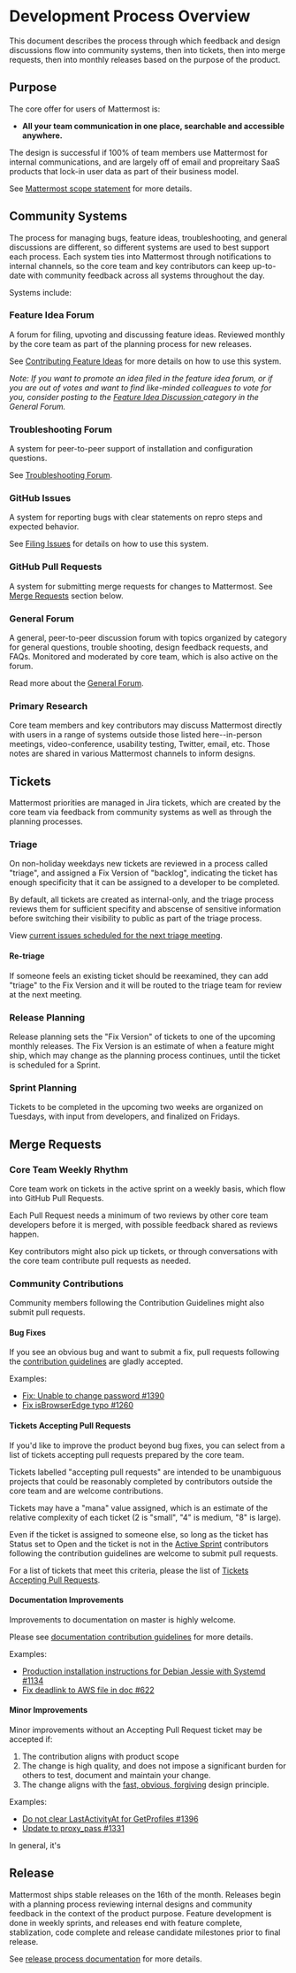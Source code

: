 # Development Process Overview

This document describes the process through which feedback and design discussions flow into community systems, then into tickets, then into merge requests, then into monthly releases based on the purpose of the product. 

## Purpose

The core offer for users of Mattermost is: 

- **All your team communication in one place, searchable and accessible anywhere.**

The design is successful if 100% of team members use Mattermost for internal communications, and are largely off of email and propreitary SaaS products that lock-in user data as part of their business model. 

See [Mattermost scope statement](http://www.mattermost.org/vision/#mattermost-teams-v1) for more details. 

## Community Systems 

The process for managing bugs, feature ideas, troubleshooting, and general discussions are different, so different systems are used to best support each process. Each system ties into Mattermost through notifications to internal channels, so the core team and key contributors can keep up-to-date with community feedback across all systems throughout the day.

Systems include: 

###  Feature Idea Forum 

A forum for filing, upvoting and discussing feature ideas. Reviewed monthly by the core team as part of the planning process for new releases. 

See [Contributing Feature Ideas](http://www.mattermost.org/feature-requests/) for more details on how to use this system. 

_Note: If you want to promote an idea filed in the feature idea forum, or if you are out of votes and want to find like-minded colleagues to vote for you, consider posting to the [Feature Idea Discussion ](https://forum.mattermost.org/t/how-to-use-feature-idea-discussion/63/1) category in the General Forum._


###  Troubleshooting Forum 

A system for peer-to-peer support of installation and configuration questions. 

See [Troubleshooting Forum](https://forum.mattermost.org/t/about-the-trouble-shooting-category/150/1).


### GitHub Issues 

A system for reporting bugs with clear statements on repro steps and expected behavior. 

See [Filing Issues](http://www.mattermost.org/filing-issues/) for details on how to use this system. 

### GitHub Pull Requests 

A system for submitting merge requests for changes to Mattermost. See [Merge Requests](https://github.com/mattermost/platform/blob/master/doc/process/overview.md#merge-requests) section below. 

### General Forum 

A general, peer-to-peer discussion forum with topics organized by category for general questions, trouble shooting, design feedback requests, and FAQs. Monitored and moderated by core team, which is also active on the forum.

Read more about the [General Forum](https://forum.mattermost.org/t/welcome-to-mattermost-community-discussion/8). 

### Primary Research 

Core team members and key contributors may discuss Mattermost directly with users in a range of systems outside those listed here--in-person meetings, video-conference, usability testing, Twitter, email, etc. Those notes are shared in various Mattermost channels to inform designs. 

## Tickets

Mattermost priorities are managed in Jira tickets, which are created by the core team via feedback from community systems as well as through the planning processes. 

### Triage

On non-holiday weekdays new tickets are reviewed in a process called "triage", and assigned a Fix Version of "backlog", indicating the ticket has enough specificity that it can be assigned to a developer to be completed. 

By default, all tickets are created as internal-only, and the triage process reviews them for sufficient specifity and abscense of sensitive information before switching their visibility to public as part of the triage process. 

View [current issues scheduled for the next triage meeting](https://mattermost.atlassian.net/browse/PLT-1203?filter=10105). 

#### Re-triage 

If someone feels an existing ticket should be reexamined, they can add "triage" to the Fix Version and it will be routed to the triage team for review at the next meeting. 

### Release Planning

Release planning sets the "Fix Version" of tickets to one of the upcoming monthly releases. The Fix Version is an estimate of when a feature might ship, which may change as the planning process continues, until the ticket is scheduled for a Sprint.

### Sprint Planning

Tickets to be completed in the upcoming two weeks are organized on Tuesdays, with input from developers, and finalized on Fridays.

## Merge Requests

### Core Team Weekly Rhythm 

Core team work on tickets in the active sprint on a weekly basis, which flow into GitHub Pull Requests.

Each Pull Request needs a minimum of two reviews by other core team developers before it is merged, with possible feedback shared as reviews happen. 

Key contributors might also pick up tickets, or through conversations with the core team contribute pull requests as needed. 

### Community Contributions 

Community members following the Contribution Guidelines might also submit pull requests. 

#### Bug Fixes 

If you see an obvious bug and want to submit a fix, pull requests following the [contribution guidelines](https://github.com/mattermost/platform/blob/master/CONTRIBUTING.md) are gladly accepted. 

Examples: 
- [Fix: Unable to change password #1390](https://github.com/mattermost/platform/pull/1390)
- [Fix isBrowserEdge typo #1260](https://github.com/mattermost/platform/pull/1260)

#### Tickets Accepting Pull Requests

If you'd like to improve the product beyond bug fixes, you can select from a list of tickets accepting pull requests prepared by the core team. 

Tickets labelled "accepting pull requests" are intended to be unambiguous projects that could be reasonably completed by contributors outside the core team and are welcome contributions. 

Tickets may have a "mana" value assigned, which is an estimate of the relative complexity of each ticket (2 is "small", "4" is medium, "8" is large). 

Even if the ticket is assigned to someone else, so long as the ticket has Status set to Open and the ticket is not in the [Active Sprint](https://mattermost.atlassian.net/browse/PLT-839?jql=status%20%3D%20Open%20AND%20sprint%20in%20openSprints%20()) contributors following the contribution guidelines are welcome to submit pull requests. 

For a list of tickets that meet this criteria, please the list of [Tickets Accepting Pull Requests](https://mattermost.atlassian.net/browse/PLT-1263?filter=10101).

#### Documentation Improvements 

Improvements to documentation on master is highly welcome. 

Please see [documentation contribution guidelines](https://forum.mattermost.org/t/help-improve-mattermost-documentation/194) for more details. 

Examples: 
- [Production installation instructions for Debian Jessie with Systemd #1134](https://github.com/mattermost/platform/pull/1134)
- [Fix deadlink to AWS file in doc #622]( https://github.com/mattermost/platform/pull/622)

#### Minor Improvements 

Minor improvements without an Accepting Pull Request ticket may be accepted if: 

1. The contribution aligns with product scope 
2. The change is high quality, and does not impose a significant burden for others to test, document and maintain your change.
3. The change aligns with the [fast, obvious, forgiving](http://www.mattermost.org/design-principles/) design principle.

Examples: 
- [Do not clear LastActivityAt for GetProfiles #1396](https://github.com/mattermost/platform/pull/1396/files)
- [Update to proxy_pass #1331](https://github.com/mattermost/platform/pull/1331)

In general, it's

## Release

Mattermost ships stable releases on the 16th of the month. Releases begin with a planning process reviewing internal designs and community feedback in the context of the product purpose. Feature development is done in weekly sprints, and releases end with feature complete, stablization, code complete and release candidate milestones prior to final release. 

See [release process documentation](https://github.com/mattermost/platform/blob/master/doc/process/release-process.md) for more details. 
